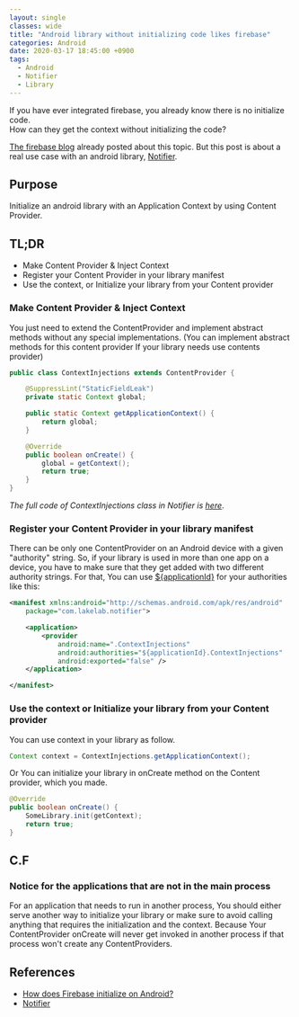 ```yaml
---
layout: single
classes: wide
title: "Android library without initializing code likes firebase"
categories: Android
date: 2020-03-17 18:45:00 +0900
tags:
  - Android
  - Notifier
  - Library
---
```


If you have ever integrated firebase, you already know there is no initialize code.\
How can they get the context without initializing the code? 

[The firebase blog](https://firebase.googleblog.com/2016/12/how-does-firebase-initialize-on-android.html) already posted about this topic. But this post is about a real use case with an android library, [Notifier](https://github.com/LakeLab/Notifier).
 
## Purpose
Initialize an android library with an Application Context by using Content Provider. 

## TL;DR
* Make Content Provider & Inject Context
* Register your Content Provider in your library manifest
* Use the context, or Initialize your library from your Content provider

### Make Content Provider & Inject Context
You just need to extend the ContentProvider and implement abstract methods without any special implementations. (You can implement abstract methods for this content provider If your library needs use contents provider)

```java
public class ContextInjections extends ContentProvider {

    @SuppressLint("StaticFieldLeak")
    private static Context global;

    public static Context getApplicationContext() {
        return global;
    }

    @Override
    public boolean onCreate() {
        global = getContext();
        return true;
    }
}
```
*The full code of ContextInjections class in Notifier is [here](https://github.com/LakeLab/Notifier/blob/master/notifier/src/main/java/com/lakelab/notifier/ContextInjections.java)*.

### Register your Content Provider in your library manifest
There can be only one ContentProvider on an Android device with a given "authority" string. So, if your library is used in more than one app on a device, you have to make sure that they get added with two different authority strings.
For that, You can use [${applicationId}](https://developer.android.com/studio/build/manifest-build-variables.html) for your authorities like this:  
```xml
<manifest xmlns:android="http://schemas.android.com/apk/res/android"
    package="com.lakelab.notifier">

    <application>
        <provider
            android:name=".ContextInjections"
            android:authorities="${applicationId}.ContextInjections"
            android:exported="false" />
    </application>

</manifest>
```

### Use the context or Initialize your library from your Content provider

You can use context in your library as follow.
```java 
Context context = ContextInjections.getApplicationContext();
```

Or You can initialize your library in onCreate method on the Content provider, which you made.
```java
@Override
public boolean onCreate() {
    SomeLibrary.init(getContext);
    return true;
}
```

## C.F
### Notice for the applications that are not in the main process
For an application that needs to run in another process, You should either serve another way to initialize your library or make sure to avoid calling anything that requires the initialization and the context. Because Your ContentProvider onCreate will never get invoked in another process if that process won't create any ContentProviders.

## References
- [How does Firebase initialize on Android?](https://firebase.googleblog.com/2016/12/how-does-firebase-initialize-on-android.html)
- [Notifier](https://github.com/LakeLab/Notifier)
